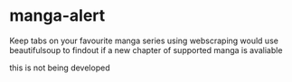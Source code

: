 # manga-alert
Keep tabs on your favourite manga series using webscraping
would use beautifulsoup to findout if a new chapter of supported manga is avaliable

this is not being developed
